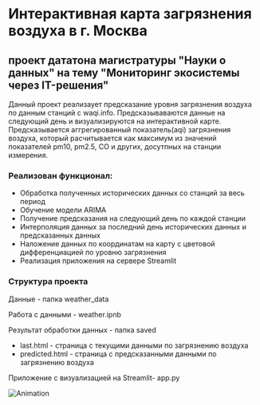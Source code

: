 # Интерактивная карта загрязнения воздуха в г. Москва #
## проект дататона магистратуры "Науки о данных" на тему "Мониторинг экосистемы через IT-решения" ##

Данный проект реализаует предсказание уровня загрязнения воздуха по данным станций с waqi.info. Предсказываваются данные на следующий день и визуализируются на интерактивной карте.
Предсказывается аггрегированный показатель(aqi) загрязнения воздуха, который расчитывается как максимум из значений показателей pm10, pm2.5, CO и других, досутпных на станции измерения.

### Реализован функционал: ###
- Обработка полученных исторических данных со станций за веcь период
- Обучение модели ARIMA
- Получение предсказания на следующий день по каждой станции
- Интерполяция данных за последний день исторических данных и предсказанных данных
- Наложение данных по координатам на карту c цветовой дифференциацией по уровню загрязнения
- Реализация приложения на сервере Streamlit

### Структура проекта ###
Данные - папка weather_data

Работа с данными  - weather.ipnb

Результат обработки данных - папка saved
 - last.html - страница с текущими данными по загрязнению воздуха
 - predicted.html - страница с предсказанными данными по загрязнению воздуха

Приложение с визуализацией на Streamlit- app.py

![Animation](https://github.com/jchibinin/Datatone_WAQI_Moscow/assets/12885639/83916d82-9f98-4827-b31c-06db4a2728fa)



